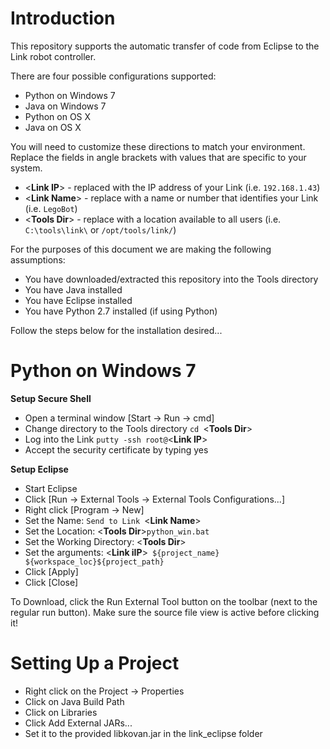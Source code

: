 Introduction
====

This repository supports the automatic transfer of code from Eclipse to the Link robot controller.

There are four possible configurations supported:
* Python on Windows 7
* Java on Windows 7
* Python on OS X
* Java on OS X

You will need to customize these directions to match your environment.  Replace the fields in angle brackets with values that are specific to your system.
* <**Link IP**> - replaced with the IP address of your Link (i.e. `192.168.1.43`)
* <**Link Name**> - replace with a name or number that identifies your Link (i.e. `LegoBot`)
* <**Tools Dir**> - replace with a location available to all users (i.e. `C:\tools\link\` or `/opt/tools/link/`)

For the purposes of this document we are making the following assumptions:
* You have downloaded/extracted this repository into the Tools directory
* You have Java installed
* You have Eclipse installed
* You have Python 2.7 installed (if using Python)

Follow the steps below for the installation desired...

Python on Windows 7
====

**Setup Secure Shell**
* Open a terminal window [Start -> Run -> cmd]
* Change directory to the Tools directory `cd `<**Tools Dir**>
* Log into the Link `putty -ssh root@`<**Link IP**>
* Accept the security certificate by typing yes 

**Setup Eclipse**
* Start Eclipse
* Click [Run -> External Tools -> External Tools Configurations...]
* Right click [Program -> New]
* Set the Name: `Send to Link `<**Link Name**>
* Set the Location: <**Tools Dir**>`python_win.bat`
* Set the Working Directory: <**Tools Dir**>
* Set the arguments: <**Link iIP**>` ${project_name} ${workspace_loc}${project_path}` 
* Click [Apply]
* Click [Close]

To Download, click the Run External Tool button on the toolbar (next to the regular run button). Make sure the source file view is active before clicking it!

Setting Up a Project
====================

* Right click on the Project -> Properties
* Click on Java Build Path
* Click on Libraries
* Click Add External JARs...
* Set it to the provided libkovan.jar in the link\_eclipse folder
